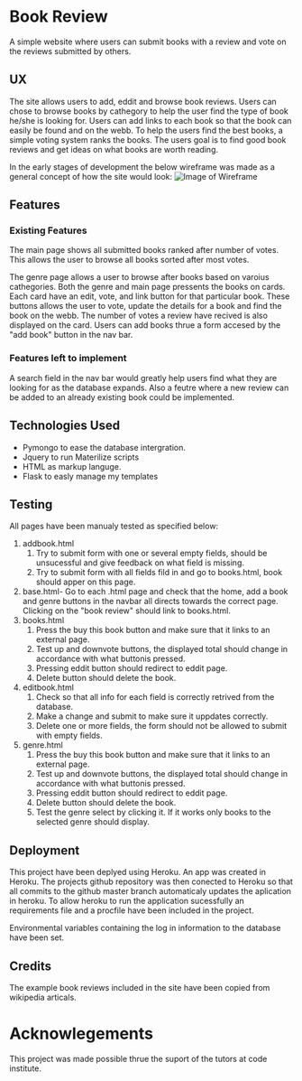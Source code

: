 # Book Review
A simple website where users can submit books with a review and vote on the reviews submitted by others.

## UX
The site allows users to add, eddit and browse book reviews. Users can chose to browse books by cathegory to help  the user find the type of book 
he/she is looking for. Users can add links to each book so that the book can easily be found and on the webb. To help the users find the best books, a simple 
voting system ranks the books. The users goal is to find good book reviews and get ideas on what books are worth reading.

In the early stages of development the below wireframe was made as a general concept of how the site would look:
![Image of Wireframe](https://raw.githubusercontent.com/danfiliphoff/Milestone-3--Book-Review/master/static/readme_pictures/wireframe%20milestone3.PNG)


## Features

### Existing Features
The main page shows all submitted books ranked after number of votes. This allows the user to browse all books sorted after most votes.

The genre page allows a user to browse after books based on varoius cathegories. Both the genre and main page
pressents the books on cards. Each card have an edit, vote, and link button for that particular book. These buttons allows the user to vote, update the details for a book and find the book on the webb.
The number of votes a review have recived is also displayed on the card. Users can add books thrue a form accesed 
by the "add book" button in the nav bar. 

### Features left to implement
A search field in the nav bar would greatly help users find what they are looking for as the database expands. Also a feutre where a new review can be added to an already existing book could be
implemented. 

## Technologies Used
- Pymongo to ease the database intergration.
- Jquery to run Materilize scripts
- HTML as markup languge.
- Flask to easly manage my templates

## Testing
All pages have been manualy tested as specified below:

1. addbook.html 
    1. Try to submit form with one or several empty fields, should be unsucessful and give feedback on what field is missing.
    2. Try to submit form with all fields fild in and go to books.html, book should apper on this page. 
2. base.html- Go to each .html page and check that the home, add a book and genre buttons in the navbar all directs towards the correct page.
Clicking on the "book review" should link to books.html.
3. books.html
    1. Press the buy this book button and make sure that it links to an external page.
    2. Test up and downvote buttons, the displayed total should change in accordance with what buttonis pressed. 
    3. Pressing eddit button should redirect to eddit page. 
    4. Delete button should delete the book. 
4. editbook.html
    1. Check so that all info for each field is correctly retrived from the database.
    2. Make a change and submit to make sure it uppdates correctly.
    3. Delete one or more fields, the form should not be allowed to submit with empty fields.
5. genre.html
    1. Press the buy this book button and make sure that it links to an external page.
    2. Test up and downvote buttons, the displayed total should change in accordance with what buttonis pressed. 
    3. Pressing eddit button should redirect to eddit page. 
    4. Delete button should delete the book.
    5. Test the genre select by clicking it. If it works only books to the selected genre should display.

## Deployment
This project have been deplyed using Heroku. An app was created in Heroku. The projects github repository was then conected to Heroku 
so that all commits to the github master branch automaticaly updates the aplication in heroku. To allow heroku to run the application sucessfully
an requirements file and a procfile have been included in the project. 

Environmental variables containing the log in information to the database have been set. 


## Credits
The example book reviews included in the site have been copied from wikipedia articals. 

# Acknowlegements
This project was made possible thrue the suport of the tutors at code institute.


